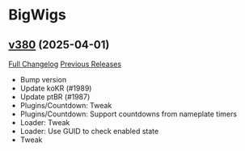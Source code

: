 # BigWigs

## [v380](https://github.com/BigWigsMods/BigWigs/tree/v380) (2025-04-01)
[Full Changelog](https://github.com/BigWigsMods/BigWigs/compare/v379.1...v380) [Previous Releases](https://github.com/BigWigsMods/BigWigs/releases)

- Bump version  
- Update koKR (#1989)  
- Update ptBR (#1987)  
- Plugins/Countdown: Tweak  
- Plugins/Countdown: Support countdowns from nameplate timers  
- Loader: Tweak  
- Loader: Use GUID to check enabled state  
- Tweak  
